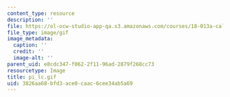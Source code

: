 ```yaml
---
content_type: resource
description: ''
file: https://ol-ocw-studio-app-qa.s3.amazonaws.com/courses/18-013a-calculus-with-applications-spring-2005/3826aa68bfd3ace0caac6cee34ab5a69_pi_lc.gif
file_type: image/gif
image_metadata:
  caption: ''
  credit: ''
  image-alt: ''
parent_uid: e8cdc347-f062-2f11-96ad-2879f268cc73
resourcetype: Image
title: pi_lc.gif
uid: 3826aa68-bfd3-ace0-caac-6cee34ab5a69
---
```


